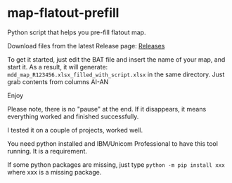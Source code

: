 # map-flatout-prefill
Python script that helps you pre-fill flatout map.

Download files from the latest Release page:
[Releases](../../releases/latest)

To get it started, just edit the BAT file and insert the name of your map, and start it. As a result, it will generate:
`mdd_map_R123456.xlsx_filled_with_script.xlsx`
in the same directory. Just grab contents from columns AI-AN

Enjoy

Please note, there is no "pause" at the end. If it disappears, it means everything worked and finished successfully.

I tested it on a couple of projects, worked well.

You need python installed and IBM/Unicom Professional to have this tool running. It is a requirement.

If some python packages are missing, just type
`python -m pip install xxx`
where xxx is a missing package.

